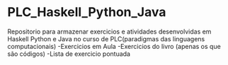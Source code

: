 # PLC_Haskell_Python_Java
Repositorio para armazenar exercicios e atividades desenvolvidas em Haskell Python e Java no curso de PLC(paradigmas das linguagens computacionais)
-Exercicios em Aula
-Exercicios do livro (apenas os que são códigos)
-Lista de exercicio pontuada
